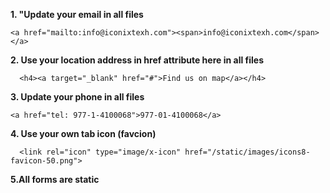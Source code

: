 **1. "Update your email in all files**
~~~~
<a href="mailto:info@iconixtexh.com"><span>info@iconixtexh.com</span></a>
~~~~

**2. Use your location address in href attribute here in all files**
~~~~
  <h4><a target="_blank" href="#">Find us on map</a></h4>
~~~~
**3. Update your phone in all files**
~~~~
<a href="tel: 977-1-4100068">977-01-4100068</a>
~~~~
**4. Use your own tab icon (favcion)**
~~~~
  <link rel="icon" type="image/x-icon" href="/static/images/icons8-favicon-50.png">
~~~~
**5.All forms are static** 